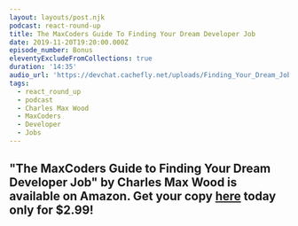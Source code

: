 ```yaml
---
layout: layouts/post.njk
podcast: react-round-up
title: The MaxCoders Guide To Finding Your Dream Developer Job
date: 2019-11-20T19:20:00.000Z
episode_number: Bonus
eleventyExcludeFromCollections: true
duration: '14:35'
audio_url: 'https://devchat.cachefly.net/uploads/Finding_Your_Dream_Job.mp3'
tags:
  - react_round_up
  - podcast
  - Charles Max Wood
  - MaxCoders
  - Developer
  - Jobs
---
```

## "**The MaxCoders Guide to Finding Your Dream Developer Job" by Charles Max Wood is available on Amazon. Get your copy** [**here**](https://www.amazon.com/MaxCoders-Guide-Finding-Dream-Developer-ebook/dp/B081MBL5C9/ref=sr_1_2?keywords=charles+max+wood&qid=1574160229&sr=8-2) **today only for $2.99!**
